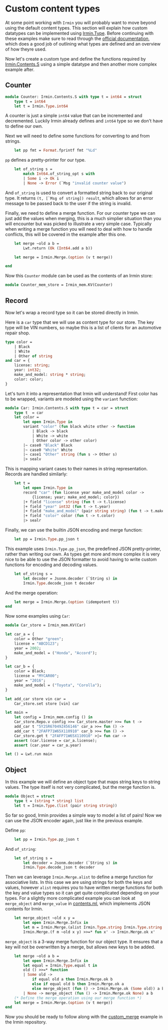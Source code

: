 # Custom content types

At some point working with `Irmin` you will probably want to move beyond using the default content types. This section will explain how custom datatypes can be implemented using [Irmin.Type](https://mirage.github.io/irmin/irmin/Irmin/Type/index.html). Before continuing with these examples make sure to read through the [official documentation](https://docs.mirage.io/irmin/Irmin/Type/index.html), which does a good job of outlining what types are defined and an overview of how theyre used.

Now let's create a custom type and define the functions required by [Irmin.Contents.S](https://docs.mirage.io/irmin/Irmin/Contents/module-type-S/index.html) using a simple datatype and then another more complex example after.

## Counter

```ocaml
module Counter: Irmin.Contents.S with type t = int64 = struct
	type t = int64
	let t = Irmin.Type.int64
```

A counter is just a simple `int64` value that can be incremented and decremented. Luckily Irmin already defines and `int64` type so we don't have to define our own.

Next we will need to define some functions for converting to and from strings.

```ocaml
	let pp fmt = Format.fprintf fmt "%Ld"
```

`pp` defines a pretty-printer for our type.

```ocaml
	let of_string s =
		match Int64.of_string_opt s with
		| Some i -> Ok i
		| None -> Error (`Msg "invalid counter value")
```

And `of_string` is used to convert a formatted string back to our original type. It returns ```(t, [`Msg of string]) result```, which allows for an error message to be passed back to the user if the string is invalid.

Finally, we need to define a merge function. For our counter type we can just add the values when merging, this is a much simplier situation than you will encounter but was picked to illustrate a very simple case. Typically when writing a merge function you will need to deal with how to handle conflicts, this will be covered in the example after this one.

```ocaml
	let merge ~old a b =
		Lwt.return (Ok (Int64.add a b))
```

```ocaml
    let merge = Irmin.Merge.(option (v t merge))
```

```ocaml
end
```

Now this `Counter` module can be used as the contents of an Irmin store:

```ocaml
module Counter_mem_store = Irmin_mem.KV(Counter)
```

## Record

Now let's wrap a record type so it can be stored directly in Irmin.

Here is a `car` type that we will use as content type for our store. The key type will be VIN numbers, so maybe this is a list of clients for an automotive repair shop.

```ocaml
type color =
    | Black
    | White
    | Other of string
and car = {
    license: string;
    year: int32;
    make_and_model: string * string;
    color: color;
}
```

Let's turn it into a representation that Irmin will understand! First color has to be wrapped, variants are modeled using the `variant` function:

```ocaml
module Car: Irmin.Contents.S with type t = car = struct
    type t  = car
    let color =
        let open Irmin.Type in
        variant "color" (fun black white other -> function
            | Black -> black
            | White -> white
            | Other color -> other color)
        |~ case0 "Black" Black
        |~ case0 "White" White
        |~ case1 "Other" string (fun s -> Other s)
        |> sealv
```

This is mapping variant cases to their names in string representation. Records are handled similarly:

```ocaml
    let t =
        let open Irmin.Type in
        record "car" (fun license year make_and_model color ->
            {license; year; make_and_model; color})
        |+ field "license" string (fun t -> t.license)
        |+ field "year" int32 (fun t -> t.year)
        |+ field "make_and_model" (pair string string) (fun t -> t.make_and_model)
        |+ field "color" color (fun t -> t.color)
        |> sealr
```

Finally, we can use the builtin JSON encoding and merge function:

```ocaml
	let pp = Irmin.Type.pp_json t
```

This example uses `Irmin.Type.pp_json`, the predefined JSON pretty-printer, rather than writing our own. As types get more and more complex it is very nice to be able to use the JSON formatter to avoid having to write custom functions for encoding and decoding values.

```ocaml
    let of_string s =
        let decoder = Jsonm.decoder (`String s) in
        Irmin.Type.decode_json t decoder
```

And the merge operation:

```ocaml
    let merge = Irmin.Merge.(option (idempotent t))
end
```

Now some examples using `Car`:

```ocaml
module Car_store = Irmin_mem.KV(Car)

let car_a = {
    color = Other "green";
    license = "ABCD123";
    year = 2002;
    make_and_model = ("Honda", "Accord");
}

let car_b = {
    color = Black;
    license = "MYCAR00";
    year = "2016";
    make_and_model = ("Toyota", "Corolla");
}

let add_car store vin car =
    Car_store.set store [vin] car

let main =
    let config = Irmin_mem.config () in
    Car_store.Repo.v config >>= Car_store.master >>= fun t ->
    add_car t "5Y2SR67049Z456146" car_a >>= fun () ->
    add_car t "2FAFP71W65X110910" car_b >>= fun () ->
    Car_store.get t "2FAFP71W65X110910" >|= fun car ->
    assert (car.license = car_a.license);
    assert (car.year = car_a.year)

let () = Lwt.run main
```

## Object

In this example we will define an object type that maps string keys to string values. The type itself is not very complicated, but the merge function is.

```ocaml
module Object = struct
    type t = (string * string) list
    let t = Irmin.Type.(list (pair string string))
```

So far so good, Irmin provides a simple way to model a list of pairs! Now we can use the JSON encoder again, just like in the previous example.

Define `pp`:

```ocaml
	let pp = Irmin.Type.pp_json t
```

And `of_string`:

```ocaml
    let of_string s =
        let decoder = Jsonm.decoder (`String s) in
        Irmin.Type.decode_json t decoder
```

Then we can leverage `Irmin.Merge.alist` to define a merge function for associative lists. In this case we are using strings for both the keys and values, however `alist` requires you to have written merge functions for both the key and value types so it can get quite complicated depending on your types. For a slightly more complicated example you can look at `merge_object` and `merge_value` in [contents.ml](https://github.com/mirage/irmin/blob/master/src/irmin/contents.ml), which implements JSON contents for Irmin.

```ocaml
    let merge_object ~old x y =
        let open Irmin.Merge.Infix in
        let m = Irmin.Merge.(alist Irmin.Type.string Irmin.Type.string (fun _key -> option string)) in
        Irmin.Merge.(f m ~old x y) >>=* fun x' -> Irmin.Merge.ok x'
```

`merge_object` is a 3-way merge function for our object type. It ensures that a key will not be overwritten by a merge, but allows new keys to be added.

```ocaml
    let merge ~old a b =
        let open Irmin.Merge.Infix in
        let equal = Irmin.Type.equal t in
        old () >>=* function
        | Some old ->
            if equal old a then Irmin.Merge.ok b
            else if equal old b then Irmin.Merge.ok a
            else merge_object (fun () -> Irmin.Merge.ok (Some old)) a b
        | None -> merge_object (fun () -> Irmin.Merge.ok None) a b
    (* Define the merge operation using our merge function *)
    let merge = Irmin.Merge.(option (v t merge))
end
```

Now you should be ready to follow along with the [custom_merge](https://github.com/mirage/irmin/blob/master/examples/custom_merge.ml) example in the Irmin repository.
